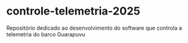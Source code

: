 # controle-telemetria-2025
Repositório dedicado ao desenvolvimento do software que controla a telemetria do barco Guarapuvu
